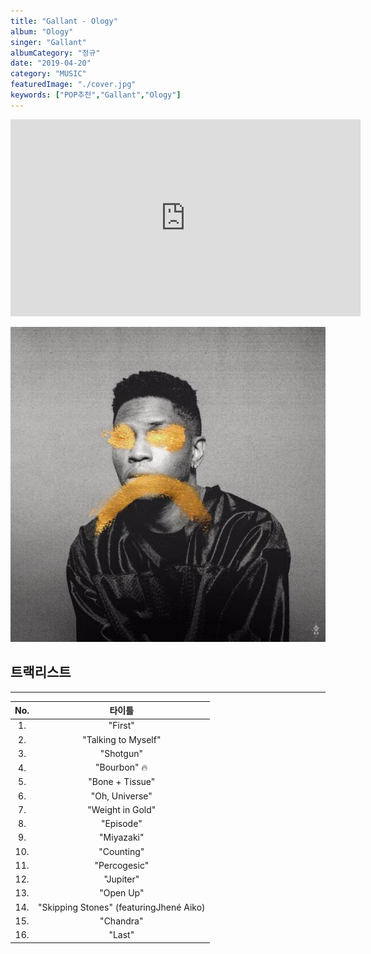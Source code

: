 ```yaml
---
title: "Gallant - Ology"
album: "Ology"
singer: "Gallant"
albumCategory: "정규"
date: "2019-04-20"
category: "MUSIC"
featuredImage: "./cover.jpg"
keywords: ["POP추천","Gallant","Ology"]
---
```


<iframe width="560" height="315" src="https://www.youtube.com/embed/videoseries?list=OLAK5uy_liofByA1t2rSwG4b5qR5NztGoeKi5c62Y" frameborder="0" allow="accelerometer; autoplay; encrypted-media; gyroscope; picture-in-picture" allowfullscreen></iframe>

<br>

![커버](./cover.jpg)

## 트랙리스트

---

| No. |                  타이틀                      |
|:--------:|:---------------------------------------:|
|    1.    |                 "First"                 |
|    2.    |           "Talking to Myself"           |
|    3.    |                "Shotgun"                |
|    4.    |                "Bourbon" 🔥            |
|    5.    |             "Bone + Tissue"             |
|    6.    |              "Oh, Universe"             |
|    7.    |             "Weight in Gold"            |
|    8.    |                "Episode"                |
|    9.    |                "Miyazaki"               |
|    10.   |                "Counting"               |
|    11.   |               "Percogesic"              |
|    12.   |                "Jupiter"                |
|    13.   |                "Open Up"                |
|    14.   | "Skipping Stones" (featuringJhené Aiko) |
|    15.   |                "Chandra"                |
|    16.   |                  "Last"                 |